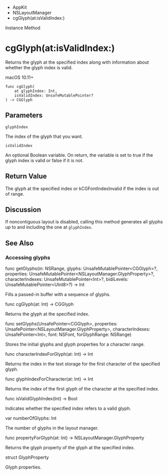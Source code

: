 

- AppKit
- NSLayoutManager
-  cgGlyph(at:isValidIndex:) 

Instance Method

# cgGlyph(at:isValidIndex:)

Returns the glyph at the specified index along with information about whether the glyph index is valid.

macOS 10.11+

``` source
func cgGlyph(
    at glyphIndex: Int,
    isValidIndex: UnsafeMutablePointer?
) -> CGGlyph
```

## Parameters 

`glyphIndex`  

The index of the glyph that you want.

`isValidIndex`  

An optional Boolean variable. On return, the variable is set to true if the glyph index is valid or false if it is not.

## Return Value

The glyph at the specified index or kCGFontIndexInvalid if the index is out of range.

## Discussion

If noncontiguous layout is disabled, calling this method generates all glyphs up to and including the one at `glyphIndex`.

## See Also

### Accessing glyphs

func getGlyphs(in: NSRange, glyphs: UnsafeMutablePointer&lt;CGGlyph>?, properties: UnsafeMutablePointer&lt;NSLayoutManager.GlyphProperty>?, characterIndexes: UnsafeMutablePointer&lt;Int>?, bidiLevels: UnsafeMutablePointer&lt;UInt8>?) -> Int

Fills a passed-in buffer with a sequence of glyphs.

func cgGlyph(at: Int) -> CGGlyph

Returns the glyph at the specified index.

func setGlyphs(UnsafePointer&lt;CGGlyph>, properties: UnsafePointer&lt;NSLayoutManager.GlyphProperty>, characterIndexes: UnsafePointer&lt;Int>, font: NSFont, forGlyphRange: NSRange)

Stores the initial glyphs and glyph properties for a character range.

func characterIndexForGlyph(at: Int) -> Int

Returns the index in the text storage for the first character of the specified glyph.

func glyphIndexForCharacter(at: Int) -> Int

Returns the index of the first glyph of the character at the specified index.

func isValidGlyphIndex(Int) -> Bool

Indicates whether the specified index refers to a valid glyph.

var numberOfGlyphs: Int

The number of glyphs in the layout manager.

func propertyForGlyph(at: Int) -> NSLayoutManager.GlyphProperty

Returns the glyph property of the glyph at the specified index.

struct GlyphProperty

Glyph properties.

